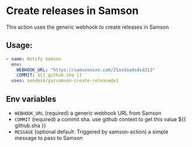 # Create releases in Samson

This action uses the generic webhook to create releases in Samson

## Usage:
```yaml
- name: Notify Samson
  env:
    WEBHOOK_URL: "https://samsonxxxx.com/21asdaadsdsd213"
    COMMIT: ${{ github.sha }}
  uses: zendesk/ga/samson-create-release@v1
```
## Env variables
- `WEBHOOK_URL` (required) a generic webhook URL from Samson
- `COMMIT` (required) a commit sha. use github context to get this value ${{ github.sha }} 
- `MESSAGE` (optional default: Triggered by samson-action) a simple message to pass to Samson
